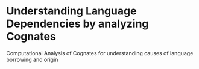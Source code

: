 # Understanding Language Dependencies by analyzing Cognates
Computational Analysis of Cognates for understanding causes of language borrowing and origin
